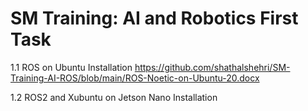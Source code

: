 # SM Training: AI and Robotics First Task

1.1 ROS on Ubuntu Installation https://github.com/shathalshehri/SM-Training-AI-ROS/blob/main/ROS-Noetic-on-Ubuntu-20.docx

1.2 ROS2 and Xubuntu on Jetson Nano Installation
